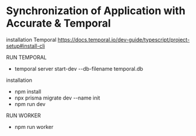 # Synchronization of Application with Accurate & Temporal

installation Temporal
https://docs.temporal.io/dev-guide/typescript/project-setup#install-cli


  RUN TEMPORAL
- temporal server start-dev --db-filename temporal.db

installation 
- npm install
- npx prisma migrate dev --name init 
- npm run dev

RUN WORKER
- npm run worker


<!-- command create project -->
<!-- - mkdir <name project>
- npm init
- npm install express body-parser dotenv nodemon typescript ts-node prisma @prisma/client @types/cors @types/morgan @types/helmet @types/compression @types/node @types/express --save-dev
- npm prisma init -->

<!-- migrateion prisma -->
<!-- - npx prisma migrate dev --name init  -->

<!-- intall sdk temporal -->
<!-- - npm i @temporalio/activity @temporalio/client @temporalio/common @temporalio/worker @temporalio/workflow    -->

<!-- install axios -->
<!-- - npm i axios -->

<!-- running temporal -->
<!-- - temporal server start-dev --db-filename temporal.db -->

<!-- running -->

<!-- - npm run worker
- npm run dev -->

<!-- auth frappe -->

